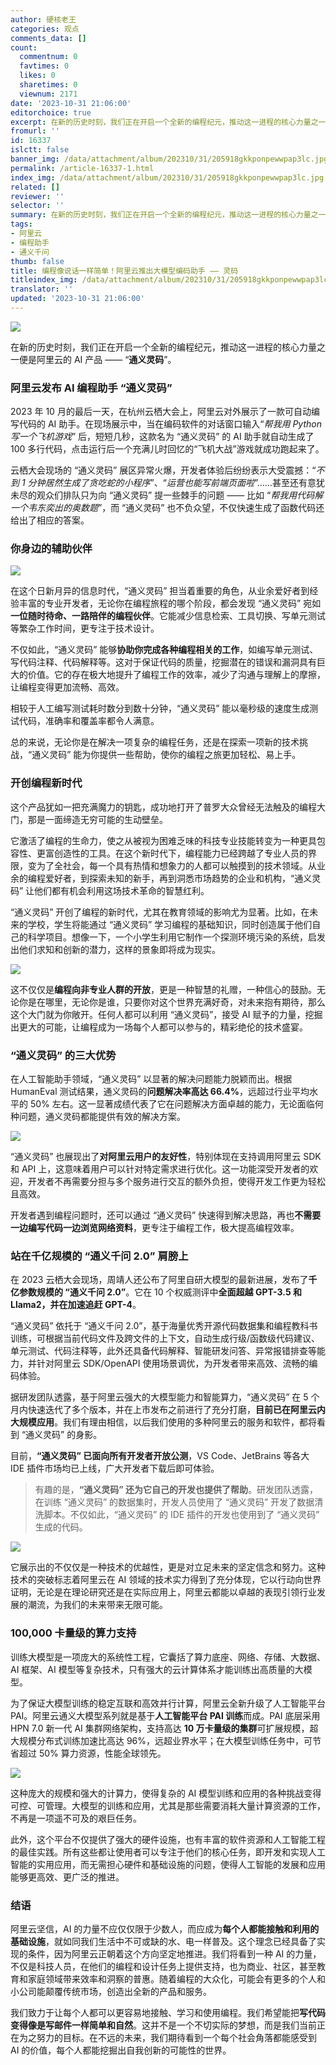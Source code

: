 ```yaml
---
author: 硬核老王
categories: 观点
comments_data: []
count:
  commentnum: 0
  favtimes: 0
  likes: 0
  sharetimes: 0
  viewnum: 2171
date: '2023-10-31 21:06:00'
editorchoice: true
excerpt: 在新的历史时刻，我们正在开启一个全新的编程纪元，推动这一进程的核心力量之一便是阿里云的 AI 产品 —— “通义灵码”。
fromurl: ''
id: 16337
islctt: false
banner_img: /data/attachment/album/202310/31/205918gkkponpewwpap3lc.jpg
permalink: /article-16337-1.html
index_img: /data/attachment/album/202310/31/205918gkkponpewwpap3lc.jpg
related: []
reviewer: ''
selector: ''
summary: 在新的历史时刻，我们正在开启一个全新的编程纪元，推动这一进程的核心力量之一便是阿里云的 AI 产品 —— “通义灵码”。
tags:
- 阿里云
- 编程助手
- 通义千问
thumb: false
title: 编程像说话一样简单！阿里云推出大模型编码助手 —— 灵码
titleindex_img: /data/attachment/album/202310/31/205918gkkponpewwpap3lc.jpg
translator: ''
updated: '2023-10-31 21:06:00'
---
```


![](/data/attachment/album/202310/31/205918gkkponpewwpap3lc.jpg)


在新的历史时刻，我们正在开启一个全新的编程纪元，推动这一进程的核心力量之一便是阿里云的 AI 产品 —— “**通义灵码**”。


### 阿里云发布 AI 编程助手 “通义灵码”


2023 年 10 月的最后一天，在杭州云栖大会上，阿里云对外展示了一款可自动编写代码的 AI 助手。在现场展示中，当在编码软件的对话窗口输入“*帮我用 Python 写一个飞机游戏*” 后，短短几秒，这款名为 “通义灵码” 的 AI 助手就自动生成了 100 多行代码，点击运行后一个充满儿时回忆的“飞机大战”游戏就成功跑起来了。


云栖大会现场的 “通义灵码” 展区异常火爆，开发者体验后纷纷表示大受震撼：“*不到 1 分钟居然生成了贪吃蛇的小程序*”、“*运营也能写前端页面啦*”……甚至还有意犹未尽的观众们排队只为向 “通义灵码” 提一些棘手的问题 —— 比如 “*帮我用代码解一个韦东奕出的奥数题*”，而 “通义灵码” 也不负众望，不仅快速生成了函数代码还给出了相应的答案。


### 你身边的辅助伙伴


![](/data/attachment/album/202310/31/210041fns2e84hsxvq248s.jpg)


在这个日新月异的信息时代，“通义灵码” 担当着重要的角色，从业余爱好者到经验丰富的专业开发者，无论你在编程旅程的哪个阶段，都会发现 “通义灵码” 宛如**一位随时待命、一路陪伴的编程伙伴**。它能减少信息检索、工具切换、写单元测试等繁杂工作时间，更专注于技术设计。


不仅如此，“通义灵码” 能够**协助你完成各种编程相关的工作**，如编写单元测试、写代码注释、代码解释等。这对于保证代码的质量，挖掘潜在的错误和漏洞具有巨大的价值。它的存在极大地提升了编程工作的效率，减少了沟通与理解上的摩擦，让编程变得更加流畅、高效。


相较于人工编写测试耗时数分到数十分钟，“通义灵码” 能以毫秒级的速度生成测试代码，准确率和覆盖率都令人满意。


总的来说，无论你是在解决一项复杂的编程任务，还是在探索一项新的技术挑战，“通义灵码” 能为你提供一些帮助，使你的编程之旅更加轻松、易上手。


### 开创编程新时代


这个产品犹如一把充满魔力的钥匙，成功地打开了普罗大众曾经无法触及的编程大门，那是一面缔造无穷可能的生动壁垒。


它激活了编程的生命力，使之从被视为困难乏味的科技专业技能转变为一种更具包容性、更富创造性的工具。在这个新时代下，编程能力已经跨越了专业人员的界限，变为了全社会，每一个具有热情和想象力的人都可以触摸到的技术领域。从业余的编程爱好者，到探索未知的新手，再到洞悉市场趋势的企业和机构，“通义灵码” 让他们都有机会利用这场技术革命的智慧红利。


“通义灵码” 开创了编程的新时代，尤其在教育领域的影响尤为显著。比如，在未来的学校，学生将能通过 “通义灵码” 学习编程的基础知识，同时创造属于他们自己的科学项目。想像一下，一个小学生利用它制作一个探测环境污染的系统，启发出他们求知和创新的潜力，这样的景象即将成为现实。


![](/data/attachment/album/202310/31/210205g5tt5e1m5qu5u5qr.jpg)


这不仅仅是**编程向非专业人群的开放**，更是一种智慧的礼赠，一种信心的鼓励。无论你是在哪里，无论你是谁，只要你对这个世界充满好奇，对未来抱有期待，那么这个大门就为你敞开。任何人都可以利用 “通义灵码”，接受 AI 赋予的力量，挖掘出更大的可能，让编程成为一场每个人都可以参与的，精彩绝伦的技术盛宴。


### “通义灵码” 的三大优势


在人工智能助手领域，“通义灵码” 以显著的解决问题能力脱颖而出。根据 HumanEval 测试结果，通义灵码的**问题解决率高达 66.4%**，远超过行业平均水平的 50% 左右。这一显著成绩代表了它在问题解决方面卓越的能力，无论面临何种问题，通义灵码都能提供有效的解决方案。


![](/data/attachment/album/202310/31/210252y7rnzeernge431em.jpg)


“通义灵码” 也展现出了**对阿里云用户的友好性**，特别体现在支持调用阿里云 SDK 和 API 上，这意味着用户可以针对特定需求进行优化。这一功能深受开发者的欢迎，开发者不再需要分担与多个服务进行交互的额外负担，使得开发工作更为轻松且高效。


开发者遇到编程问题时，还可以通过 “通义灵码” 快速得到解决思路，再也**不需要一边编写代码一边浏览网络资料**，更专注于编程工作，极大提高编程效率。


### 站在千亿规模的 “通义千问 2.0” 肩膀上


在 2023 云栖大会现场，周靖人还公布了阿里自研大模型的最新进展，发布了**千亿参数规模的 “通义千问 2.0”**。它在 10 个权威测评中**全面超越 GPT-3.5 和 Llama2，并在加速追赶 GPT-4**。


“通义灵码” 依托于 “通义千问 2.0”，基于海量优秀开源代码数据集和编程教科书训练，可根据当前代码文件及跨文件的上下文，自动生成行级/函数级代码建议、单元测试、代码注释等，此外还具备代码解释、智能研发问答、异常报错排查等能力，并针对阿里云 SDK/OpenAPI 使用场景调优，为开发者带来高效、流畅的编码体验。


据研发团队透露，基于阿里云强大的大模型能力和智能算力，“通义灵码” 在 5 个月内快速迭代了多个版本，并在上市发布之前进行了充分打磨，**目前已在阿里云内大规模应用**。我们有理由相信，以后我们使用的多种阿里云的服务和软件，都将看到 “通义灵码” 的身影。


目前，**“通义灵码” 已面向所有开发者开放公测**，VS Code、JetBrains 等各大 IDE 插件市场均已上线，广大开发者下载后即可体验。



> 
> 有趣的是，**“通义灵码” 还为它自己的开发也提供了帮助**。研发团队透露，在训练 “通义灵码” 的数据集时，开发人员使用了 “通义灵码” 开发了数据清洗脚本。不仅如此，“通义灵码” 的 IDE 插件的开发也使用到了 “通义灵码” 生成的代码。
> 
> 
> 


![](/data/attachment/album/202310/31/210446y5g58mzbaq5zawb1.jpg)


它展示出的不仅仅是一种技术的优越性，更是对立足未来的坚定信念和努力。这种技术的突破标志着阿里云在 AI 领域的技术实力得到了充分体现，它以行动向世界证明，无论是在理论研究还是在实际应用上，阿里云都能以卓越的表现引领行业发展的潮流，为我们的未来带来无限可能。


### 100,000 卡量级的算力支持


训练大模型是一项庞大的系统性工程，它囊括了算力底座、网络、存储、大数据、AI 框架、AI 模型等复杂技术，只有强大的云计算体系才能训练出高质量的大模型。


为了保证大模型训练的稳定互联和高效并行计算，阿里云全新升级了人工智能平台 PAI。阿里云通义大模型系列就是基于**人工智能平台 PAI 训练**而成。PAI 底层采用 HPN 7.0 新一代 AI 集群网络架构，支持高达 **10 万卡量级的集群**可扩展规模，超大规模分布式训练加速比高达 96%，远超业界水平；在大模型训练任务中，可节省超过 50% 算力资源，性能全球领先。


![](/data/attachment/album/202310/31/210529t28xx9aa334c93vf.jpg)


这种庞大的规模和强大的计算力，使得复杂的 AI 模型训练和应用的各种挑战变得可控、可管理。大模型的训练和应用，尤其是那些需要消耗大量计算资源的工作，不再是一项遥不可及的艰巨任务。


此外，这个平台不仅提供了强大的硬件设施，也有丰富的软件资源和人工智能工程的最佳实践。所有这些都让使用者可以专注于他们的核心任务，即开发和实现人工智能的实用应用，而无需担心硬件和基础设施的问题，使得人工智能的发展和应用能够更高效、更广泛的推进。


### 结语


阿里云坚信，AI 的力量不应仅仅限于少数人，而应成为**每个人都能接触和利用的基础设施**，就如同我们生活中不可或缺的水、电一样普及。这个理念已经具备了实现的条件，因为阿里云正朝着这个方向坚定地推进。我们将看到一种 AI 的力量，不仅是科技人员，在他们的编程和设计任务上提供支持，也为商业、社区，甚至教育和家庭领域带来效率和洞察的普惠。随着编程的大众化，可能会有更多的个人和小公司能颠覆传统市场，创造出全新的产品和服务。


我们致力于让每个人都可以更容易地接触、学习和使用编程。我们希望能把**写代码变得像是写邮件一样简单和自然**。这并不是一个不切实际的梦想，而是我们当前正在为之努力的目标。在不远的未来，我们期待看到一个每个社会角落都能感受到 AI 的价值，每个人都能挖掘出自我创新的可能性的世界。